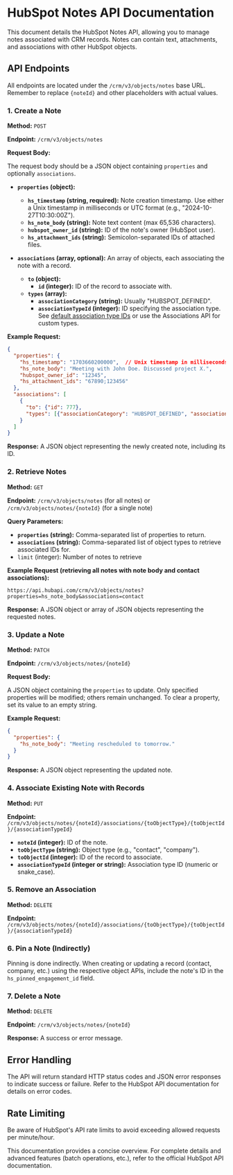 # HubSpot Notes API Documentation

This document details the HubSpot Notes API, allowing you to manage notes associated with CRM records.  Notes can contain text, attachments, and associations with other HubSpot objects.

## API Endpoints

All endpoints are located under the `/crm/v3/objects/notes` base URL.  Remember to replace `{noteId}` and other placeholders with actual values.

### 1. Create a Note

**Method:** `POST`

**Endpoint:** `/crm/v3/objects/notes`

**Request Body:**

The request body should be a JSON object containing `properties` and optionally `associations`.

* **`properties` (object):**
    * **`hs_timestamp` (string, required):**  Note creation timestamp.  Use either a Unix timestamp in milliseconds or UTC format (e.g., "2024-10-27T10:30:00Z").
    * **`hs_note_body` (string):** Note text content (max 65,536 characters).
    * **`hubspot_owner_id` (string):** ID of the note's owner (HubSpot user).
    * **`hs_attachment_ids` (string):** Semicolon-separated IDs of attached files.

* **`associations` (array, optional):**  An array of objects, each associating the note with a record.
    * **`to` (object):**
        * **`id` (integer):** ID of the record to associate with.
    * **`types` (array):**
        * **`associationCategory` (string):** Usually "HUBSPOT_DEFINED".
        * **`associationTypeId` (integer):**  ID specifying the association type.  See [default association type IDs](link_to_default_ids) or use the Associations API for custom types.


**Example Request:**

```json
{
  "properties": {
    "hs_timestamp": "1703660200000",  // Unix timestamp in milliseconds
    "hs_note_body": "Meeting with John Doe. Discussed project X.",
    "hubspot_owner_id": "12345",
    "hs_attachment_ids": "67890;123456"
  },
  "associations": [
    {
      "to": {"id": 777},
      "types": [{"associationCategory": "HUBSPOT_DEFINED", "associationTypeId": 190}] //Example association with a contact
    }
  ]
}
```

**Response:**  A JSON object representing the newly created note, including its ID.


### 2. Retrieve Notes

**Method:** `GET`

**Endpoint:** `/crm/v3/objects/notes`  (for all notes) or `/crm/v3/objects/notes/{noteId}` (for a single note)

**Query Parameters:**

* **`properties` (string):** Comma-separated list of properties to return.
* **`associations` (string):** Comma-separated list of object types to retrieve associated IDs for.
* `limit` (integer): Number of notes to retrieve


**Example Request (retrieving all notes with note body and contact associations):**

```
https://api.hubapi.com/crm/v3/objects/notes?properties=hs_note_body&associations=contact
```

**Response:**  A JSON object or array of JSON objects representing the requested notes.


### 3. Update a Note

**Method:** `PATCH`

**Endpoint:** `/crm/v3/objects/notes/{noteId}`

**Request Body:**

A JSON object containing the `properties` to update.  Only specified properties will be modified; others remain unchanged.  To clear a property, set its value to an empty string.

**Example Request:**

```json
{
  "properties": {
    "hs_note_body": "Meeting rescheduled to tomorrow."
  }
}
```

**Response:** A JSON object representing the updated note.


### 4. Associate Existing Note with Records

**Method:** `PUT`

**Endpoint:** `/crm/v3/objects/notes/{noteId}/associations/{toObjectType}/{toObjectId}/{associationTypeId}`

* **`noteId` (integer):** ID of the note.
* **`toObjectType` (string):** Object type (e.g., "contact", "company").
* **`toObjectId` (integer):** ID of the record to associate.
* **`associationTypeId` (integer or string):** Association type ID (numeric or snake_case).


### 5. Remove an Association

**Method:** `DELETE`

**Endpoint:** `/crm/v3/objects/notes/{noteId}/associations/{toObjectType}/{toObjectId}/{associationTypeId}`


### 6. Pin a Note (Indirectly)

Pinning is done indirectly. When creating or updating a record (contact, company, etc.) using the respective object APIs, include the note's ID in the `hs_pinned_engagement_id` field.


### 7. Delete a Note

**Method:** `DELETE`

**Endpoint:** `/crm/v3/objects/notes/{noteId}`

**Response:** A success or error message.


## Error Handling

The API will return standard HTTP status codes and JSON error responses to indicate success or failure.  Refer to the HubSpot API documentation for details on error codes.


## Rate Limiting

Be aware of HubSpot's API rate limits to avoid exceeding allowed requests per minute/hour.



This documentation provides a concise overview. For complete details and advanced features (batch operations, etc.), refer to the official HubSpot API documentation.
